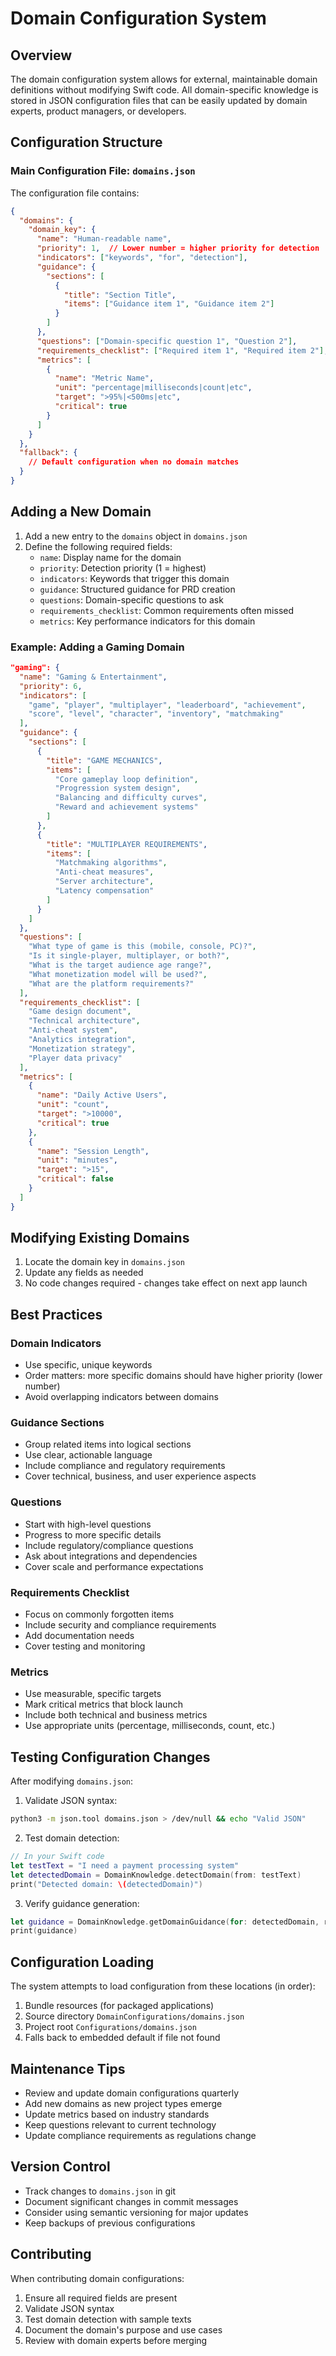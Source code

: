 # Domain Configuration System

## Overview

The domain configuration system allows for external, maintainable domain definitions without modifying Swift code. All domain-specific knowledge is stored in JSON configuration files that can be easily updated by domain experts, product managers, or developers.

## Configuration Structure

### Main Configuration File: `domains.json`

The configuration file contains:

```json
{
  "domains": {
    "domain_key": {
      "name": "Human-readable name",
      "priority": 1,  // Lower number = higher priority for detection
      "indicators": ["keywords", "for", "detection"],
      "guidance": {
        "sections": [
          {
            "title": "Section Title",
            "items": ["Guidance item 1", "Guidance item 2"]
          }
        ]
      },
      "questions": ["Domain-specific question 1", "Question 2"],
      "requirements_checklist": ["Required item 1", "Required item 2"],
      "metrics": [
        {
          "name": "Metric Name",
          "unit": "percentage|milliseconds|count|etc",
          "target": ">95%|<500ms|etc",
          "critical": true
        }
      ]
    }
  },
  "fallback": {
    // Default configuration when no domain matches
  }
}
```

## Adding a New Domain

1. Add a new entry to the `domains` object in `domains.json`
2. Define the following required fields:
   - `name`: Display name for the domain
   - `priority`: Detection priority (1 = highest)
   - `indicators`: Keywords that trigger this domain
   - `guidance`: Structured guidance for PRD creation
   - `questions`: Domain-specific questions to ask
   - `requirements_checklist`: Common requirements often missed
   - `metrics`: Key performance indicators for this domain

### Example: Adding a Gaming Domain

```json
"gaming": {
  "name": "Gaming & Entertainment",
  "priority": 6,
  "indicators": [
    "game", "player", "multiplayer", "leaderboard", "achievement",
    "score", "level", "character", "inventory", "matchmaking"
  ],
  "guidance": {
    "sections": [
      {
        "title": "GAME MECHANICS",
        "items": [
          "Core gameplay loop definition",
          "Progression system design",
          "Balancing and difficulty curves",
          "Reward and achievement systems"
        ]
      },
      {
        "title": "MULTIPLAYER REQUIREMENTS",
        "items": [
          "Matchmaking algorithms",
          "Anti-cheat measures",
          "Server architecture",
          "Latency compensation"
        ]
      }
    ]
  },
  "questions": [
    "What type of game is this (mobile, console, PC)?",
    "Is it single-player, multiplayer, or both?",
    "What is the target audience age range?",
    "What monetization model will be used?",
    "What are the platform requirements?"
  ],
  "requirements_checklist": [
    "Game design document",
    "Technical architecture",
    "Anti-cheat system",
    "Analytics integration",
    "Monetization strategy",
    "Player data privacy"
  ],
  "metrics": [
    {
      "name": "Daily Active Users",
      "unit": "count",
      "target": ">10000",
      "critical": true
    },
    {
      "name": "Session Length",
      "unit": "minutes",
      "target": ">15",
      "critical": false
    }
  ]
}
```

## Modifying Existing Domains

1. Locate the domain key in `domains.json`
2. Update any fields as needed
3. No code changes required - changes take effect on next app launch

## Best Practices

### Domain Indicators
- Use specific, unique keywords
- Order matters: more specific domains should have higher priority (lower number)
- Avoid overlapping indicators between domains

### Guidance Sections
- Group related items into logical sections
- Use clear, actionable language
- Include compliance and regulatory requirements
- Cover technical, business, and user experience aspects

### Questions
- Start with high-level questions
- Progress to more specific details
- Include regulatory/compliance questions
- Ask about integrations and dependencies
- Cover scale and performance expectations

### Requirements Checklist
- Focus on commonly forgotten items
- Include security and compliance requirements
- Add documentation needs
- Cover testing and monitoring

### Metrics
- Use measurable, specific targets
- Mark critical metrics that block launch
- Include both technical and business metrics
- Use appropriate units (percentage, milliseconds, count, etc.)

## Testing Configuration Changes

After modifying `domains.json`:

1. Validate JSON syntax:
```bash
python3 -m json.tool domains.json > /dev/null && echo "Valid JSON"
```

2. Test domain detection:
```swift
// In your Swift code
let testText = "I need a payment processing system"
let detectedDomain = DomainKnowledge.detectDomain(from: testText)
print("Detected domain: \(detectedDomain)")
```

3. Verify guidance generation:
```swift
let guidance = DomainKnowledge.getDomainGuidance(for: detectedDomain, request: testText)
print(guidance)
```

## Configuration Loading

The system attempts to load configuration from these locations (in order):
1. Bundle resources (for packaged applications)
2. Source directory `DomainConfigurations/domains.json`
3. Project root `Configurations/domains.json`
4. Falls back to embedded default if file not found

## Maintenance Tips

- Review and update domain configurations quarterly
- Add new domains as new project types emerge
- Update metrics based on industry standards
- Keep questions relevant to current technology
- Update compliance requirements as regulations change

## Version Control

- Track changes to `domains.json` in git
- Document significant changes in commit messages
- Consider using semantic versioning for major updates
- Keep backups of previous configurations

## Contributing

When contributing domain configurations:
1. Ensure all required fields are present
2. Validate JSON syntax
3. Test domain detection with sample texts
4. Document the domain's purpose and use cases
5. Review with domain experts before merging